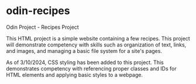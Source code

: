 # odin-recipes
Odin Project - Recipes Project

This HTML project is a simple website containing a few recipes. This project will demonstrate competency with skills such as organization of text, links, and images, and managing a basic file system for a site's pages.

As of 3/10/2024, CSS styling has been added to this project. This demonstrates competency with referencing proper classes and IDs for HTML elements and applying basic styles to a webpage.